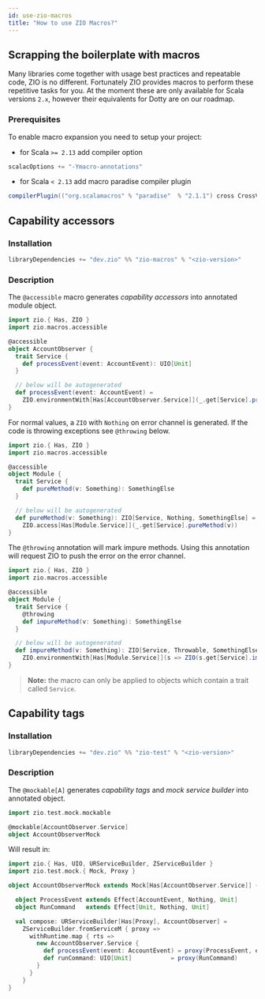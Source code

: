 ```yaml
---
id: use-zio-macros
title: "How to use ZIO Macros?"
---
```


## Scrapping the boilerplate with macros

Many libraries come together with usage best practices and repeatable code, ZIO is no different. Fortunately ZIO provides macros
to perform these repetitive tasks for you. At the moment these are only available for Scala versions `2.x`, however their equivalents
for Dotty are on our roadmap.

### Prerequisites

To enable macro expansion you need to setup your project:

- for Scala `>= 2.13` add compiler option

```scala
scalacOptions += "-Ymacro-annotations"
```

- for Scala `< 2.13` add macro paradise compiler plugin

```scala
compilerPlugin(("org.scalamacros" % "paradise"  % "2.1.1") cross CrossVersion.full)
```

## Capability accessors

### Installation

```scala
libraryDependencies += "dev.zio" %% "zio-macros" % "<zio-version>"
```

### Description

The `@accessible` macro generates _capability accessors_ into annotated module object.

```scala
import zio.{ Has, ZIO }
import zio.macros.accessible

@accessible
object AccountObserver {
  trait Service {
    def processEvent(event: AccountEvent): UIO[Unit]
  }

  // below will be autogenerated
  def processEvent(event: AccountEvent) =
    ZIO.environmentWith[Has[AccountObserver.Service]](_.get[Service].processEvent(event))
}
```

For normal values, a `ZIO` with `Nothing` on error channel is generated.
If the code is throwing exceptions see `@throwing` below.

```scala
import zio.{ Has, ZIO }
import zio.macros.accessible

@accessible
object Module {
  trait Service {
    def pureMethod(v: Something): SomethingElse
  }

  // below will be autogenerated
  def pureMethod(v: Something): ZIO[Service, Nothing, SomethingElse] =
    ZIO.access[Has[Module.Service]](_.get[Service].pureMethod(v))
}
```

The `@throwing` annotation will mark impure methods. 
Using this annotation will request ZIO to push the error on the error channel.

```scala
import zio.{ Has, ZIO }
import zio.macros.accessible

@accessible
object Module {
  trait Service {
    @throwing
    def impureMethod(v: Something): SomethingElse
  }

  // below will be autogenerated
  def impureMethod(v: Something): ZIO[Service, Throwable, SomethingElse] =
    ZIO.environmentWith[Has[Module.Service]](s => ZIO(s.get[Service].impureMethod(v)))
}
```


> **Note:** the macro can only be applied to objects which contain a trait called `Service`.


## Capability tags

### Installation

```scala
libraryDependencies += "dev.zio" %% "zio-test" % "<zio-version>"
```

### Description

The `@mockable[A]` generates _capability tags_ and _mock service builder_ into annotated object.

```scala
import zio.test.mock.mockable

@mockable[AccountObserver.Service]
object AccountObserverMock
```

Will result in:

```scala
import zio.{ Has, UIO, URServiceBuilder, ZServiceBuilder }
import zio.test.mock.{ Mock, Proxy }

object AccountObserverMock extends Mock[Has[AccountObserver.Service]] {

  object ProcessEvent extends Effect[AccountEvent, Nothing, Unit]
  object RunCommand   extends Effect[Unit, Nothing, Unit]

  val compose: URServiceBuilder[Has[Proxy], AccountObserver] =
    ZServiceBuilder.fromServiceM { proxy =>
      withRuntime.map { rts =>
        new AccountObserver.Service {
          def processEvent(event: AccountEvent) = proxy(ProcessEvent, event)
          def runCommand: UIO[Unit]           = proxy(RunCommand)
        }
      }
    }
}
```
